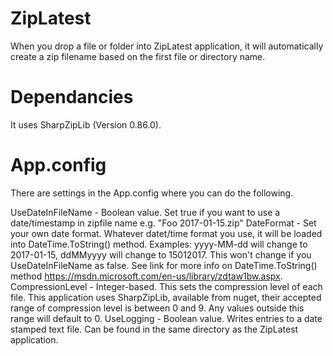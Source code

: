 # ZipLatest
When you drop a file or folder into ZipLatest application, it will automatically create a zip filename based on the first file or directory name. 

# Dependancies
It uses SharpZipLib (Version 0.86.0). 

# App.config
There are settings in the App.config where you can do the following.

UseDateInFileName - Boolean value. Set true if you want to use a date/timestamp in zipfile name e.g. "Foo 2017-01-15.zip"
DateFormat - Set your own date format. Whatever datet/time format you use, it will be loaded into DateTime.ToString() method. Examples: yyyy-MM-dd will change to 2017-01-15, ddMMyyyy will change to 15012017. This won't change if you UseDateInFileName as false. See link for more info on DateTime.ToString() method https://msdn.microsoft.com/en-us/library/zdtaw1bw.aspx.
CompressionLevel - Integer-based. This sets the compression level of each file. This application uses SharpZipLib, available from nuget, their accepted range of compression level is between 0 and 9. Any values outside this range will default to 0.
UseLogging - Boolean value. Writes entries to a date stamped text file.  Can be found in the same directory as the ZipLatest application.
